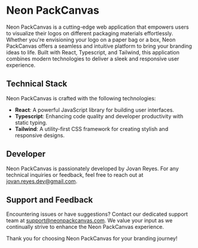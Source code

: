 # Neon PackCanvas

Neon PackCanvas is a cutting-edge web application that empowers users to visualize their logos on different packaging materials effortlessly. Whether you're envisioning your logo on a paper bag or a box, Neon PackCanvas offers a seamless and intuitive platform to bring your branding ideas to life. Built with React, Typescript, and Tailwind, this application combines modern technologies to deliver a sleek and responsive user experience.

## Technical Stack

Neon PackCanvas is crafted with the following technologies:

- **React**: A powerful JavaScript library for building user interfaces.
- **Typescript**: Enhancing code quality and developer productivity with static typing.
- **Tailwind**: A utility-first CSS framework for creating stylish and responsive designs.

## Developer

Neon PackCanvas is passionately developed by Jovan Reyes. For any technical inquiries or feedback, feel free to reach out at jovan.reyes.dev@gmail.com.

## Support and Feedback

Encountering issues or have suggestions? Contact our dedicated support team at support@neonpackcanvas.com. We value your input as we continually strive to enhance the Neon PackCanvas experience.

Thank you for choosing Neon PackCanvas for your branding journey!